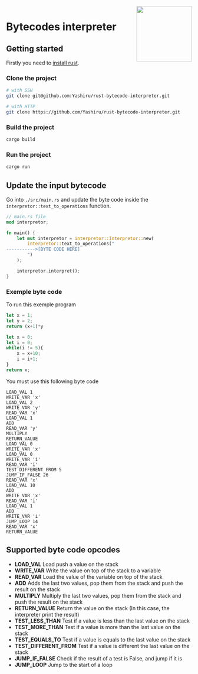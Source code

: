 <img align="right" width="150" height="150" top="100" src="https://www.rust-lang.org/static/images/rust-logo-blk.svg">

# Bytecodes interpreter

## Getting started

Firstly you need to [install rust](https://www.rust-lang.org/tools/install).

### Clone the project
```bash
# with SSH
git clone git@github.com:Yashiru/rust-bytecode-interpreter.git

# with HTTP
git clone https://github.com/Yashiru/rust-bytecode-interpreter.git
```

### Build the project

```bash
cargo build
```

### Run the project

```bash
cargo run
```

## Update the input bytecode

Go into `./src/main.rs` and update the byte code inside the `interpretor::text_to_operations` function.

```rust
// main.rs file
mod interpretor;

fn main() {
    let mut interpretor = interpretor::Interpretor::new(
        interpretor::text_to_operations("
----------->[BYTE CODE HERE]
        ")
    );

    interpretor.interpret();
}
```

### Exemple byte code
To run this exemple program
```typescript
let x = 1;
let y = 2;
return (x+1)*y

let x = 0;
let i = 0;
while(i != 5){
    x = x+10;
    i = i+1;
}
return x;
```
You must use this following byte code
```
LOAD_VAL 1
WRITE_VAR 'x'
LOAD_VAL 2
WRITE_VAR 'y'
READ_VAR 'x'
LOAD_VAL 1
ADD
READ_VAR 'y'
MULTIPLY
RETURN_VALUE
LOAD_VAL 0
WRITE_VAR 'x'
LOAD_VAL 0
WRITE_VAR 'i'
READ_VAR 'i'
TEST_DIFFERENT_FROM 5
JUMP_IF_FALSE 26
READ_VAR 'x'
LOAD_VAL 10
ADD
WRITE_VAR 'x'
READ_VAR 'i'
LOAD_VAL 1
ADD
WRITE_VAR 'i'
JUMP_LOOP 14
READ_VAR 'x'
RETURN_VALUE
```

## Supported byte code opcodes
* **LOAD_VAL** Load push a value on the stack
* **WRITE_VAR** Write the value on top of the stack to a variable
* **READ_VAR** Load the value of the variable on top of the stack 
* **ADD** Adds the last two values, pop them from the stack and push the result on the stack
* **MULTIPLY** Multiply the last two values, pop them from the stack and push the result on the stack
* **RETURN_VALUE** Return the value on the stack (In this case, the interpreter print the result)
* **TEST_LESS_THAN** Test if a value is less than the last value on the stack
* **TEST_MORE_THAN** Test if a value is more than the last value on the stack
* **TEST_EQUALS_TO** Test if a value is equals to the last value on the stack
* **TEST_DIFFERENT_FROM** Test if a value is different the last value on the stack
* **JUMP_IF_FALSE** Check if the result of a test is False, and jump if it is
* **JUMP_LOOP** Jump to the start of a loop
